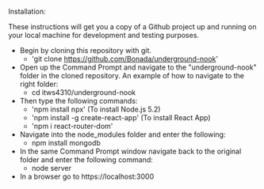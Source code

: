 Installation:

These instructions will get you a copy of a Github project up and running on your local machine for development and testing purposes.

- Begin by cloning this repository with git.
    * 'git clone https://github.com/Bonada/underground-nook'
- Open up the Command Prompt and navigate to the "underground-nook" folder in the cloned repository. An example of how to navigate to the right folder:
    * cd itws4310/underground-nook
- Then type the following commands:
    * 'npm install npx' (To install Node.js 5.2)
    * 'npm install -g create-react-app' (To install React App)
    * 'npm i react-router-dom'
 - Navigate into the node_modules folder and enter the following:
     * npm install mongodb
 - In the same Command Prompt window navigate back to the original folder and enter the following command:
    * node server
- In a browser go to https://localhost:3000
